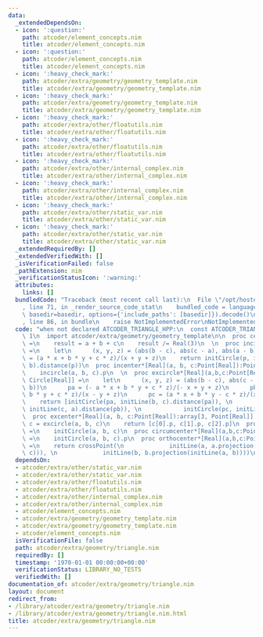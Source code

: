 ```yaml
---
data:
  _extendedDependsOn:
  - icon: ':question:'
    path: atcoder/element_concepts.nim
    title: atcoder/element_concepts.nim
  - icon: ':question:'
    path: atcoder/element_concepts.nim
    title: atcoder/element_concepts.nim
  - icon: ':heavy_check_mark:'
    path: atcoder/extra/geometry/geometry_template.nim
    title: atcoder/extra/geometry/geometry_template.nim
  - icon: ':heavy_check_mark:'
    path: atcoder/extra/geometry/geometry_template.nim
    title: atcoder/extra/geometry/geometry_template.nim
  - icon: ':heavy_check_mark:'
    path: atcoder/extra/other/floatutils.nim
    title: atcoder/extra/other/floatutils.nim
  - icon: ':heavy_check_mark:'
    path: atcoder/extra/other/floatutils.nim
    title: atcoder/extra/other/floatutils.nim
  - icon: ':heavy_check_mark:'
    path: atcoder/extra/other/internal_complex.nim
    title: atcoder/extra/other/internal_complex.nim
  - icon: ':heavy_check_mark:'
    path: atcoder/extra/other/internal_complex.nim
    title: atcoder/extra/other/internal_complex.nim
  - icon: ':heavy_check_mark:'
    path: atcoder/extra/other/static_var.nim
    title: atcoder/extra/other/static_var.nim
  - icon: ':heavy_check_mark:'
    path: atcoder/extra/other/static_var.nim
    title: atcoder/extra/other/static_var.nim
  _extendedRequiredBy: []
  _extendedVerifiedWith: []
  _isVerificationFailed: false
  _pathExtension: nim
  _verificationStatusIcon: ':warning:'
  attributes:
    links: []
  bundledCode: "Traceback (most recent call last):\n  File \"/opt/hostedtoolcache/Python/3.9.6/x64/lib/python3.9/site-packages/onlinejudge_verify/documentation/build.py\"\
    , line 71, in _render_source_code_stat\n    bundled_code = language.bundle(stat.path,\
    \ basedir=basedir, options={'include_paths': [basedir]}).decode()\n  File \"/opt/hostedtoolcache/Python/3.9.6/x64/lib/python3.9/site-packages/onlinejudge_verify/languages/nim.py\"\
    , line 86, in bundle\n    raise NotImplementedError\nNotImplementedError\n"
  code: "when not declared ATCODER_TRIANGLE_HPP:\n  const ATCODER_TRIANGLE_HPP* =\
    \ 1\n  import atcoder/extra/geometry/geometry_template\n\n  proc centroid*[Real](a,b,c:Point[Real]):Point[Real]\
    \ =\n    result = a + b + c\n    result /= Real(3)\n  \n  proc incircle*[Real](a,b,c:Point[Real]):Circle[Real]\
    \ =\n    let\n      (x, y, z) = (abs(b - c), abs(c - a), abs(a - b))\n      p\
    \ = (a * x + b * y + c * z)/(x + y + z)\n    return initCircle(p, initLine(a,\
    \ b).distance(p))\n  proc incenter*[Real](a, b, c:Point[Real]):Point[Real] =\n\
    \    incircle(a, b, c).p\n  \n  proc excircle*[Real](a,b,c:Point[Real]):array[3,\
    \ Circle[Real]] =\n    let\n      (x, y, z) = (abs(b - c), abs(c - a), abs(a -\
    \ b))\n      pa = (- a * x + b * y + c * z)/(- x + y + z)\n      pb = (a * x -\
    \ b * y + c * z)/(x - y + z)\n      pc = (a * x + b * y - c * z)/(x + y - z)\n\
    \    return [initCircle(pa, initLine(b, c).distance(pa)), \n            initCircle(pb,\
    \ initLine(c, a).distance(pb)), \n            initCircle(pc, initLine(a, b).distance(pc))]\n\
    \  proc excenter*[Real](a, b, c:Point[Real]):array[3, Point[Real]] =\n    let\
    \ c = excircle(a, b, c)\n    return [c[0].p, c[1].p, c[2].p]\n  proc circumcircle*[Real](a,b,c:Point[Real]):Circle[Real]\
    \ =\n    initCircle(a, b, c)\n  proc circumcenter*[Real](a,b,c:Point[Real]):Point[Real]\
    \ =\n    initCircle(a, b, c).p\n  proc orthocenter*[Real](a,b,c:Point[Real]):Point[Real]\
    \ =\n    return crossPoint(\n             initLine(a, a.projection(initLine(b,\
    \ c))), \n             initLine(b, b.projection(initLine(a, b))))\n"
  dependsOn:
  - atcoder/extra/other/static_var.nim
  - atcoder/extra/other/static_var.nim
  - atcoder/extra/other/floatutils.nim
  - atcoder/extra/other/floatutils.nim
  - atcoder/extra/other/internal_complex.nim
  - atcoder/extra/other/internal_complex.nim
  - atcoder/element_concepts.nim
  - atcoder/extra/geometry/geometry_template.nim
  - atcoder/extra/geometry/geometry_template.nim
  - atcoder/element_concepts.nim
  isVerificationFile: false
  path: atcoder/extra/geometry/triangle.nim
  requiredBy: []
  timestamp: '1970-01-01 00:00:00+00:00'
  verificationStatus: LIBRARY_NO_TESTS
  verifiedWith: []
documentation_of: atcoder/extra/geometry/triangle.nim
layout: document
redirect_from:
- /library/atcoder/extra/geometry/triangle.nim
- /library/atcoder/extra/geometry/triangle.nim.html
title: atcoder/extra/geometry/triangle.nim
---
```

